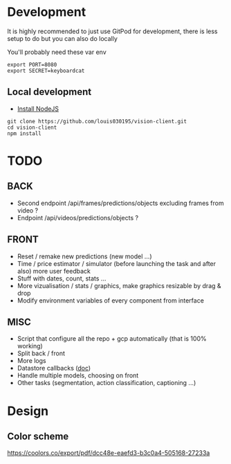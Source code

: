# Development
It is highly recommended to just use GitPod for development, there is less setup to do but you can also do locally

You'll probably need these var env

    export PORT=8080
    export SECRET=keyboardcat

## Local development
- [Install NodeJS](https://www.google.com/search?ei=D3Q4XZGcM8OHjLsPs--n8AM&q=install+nodejs)

```
git clone https://github.com/louis030195/vision-client.git
cd vision-client
npm install
```

# TODO
## BACK
- Second endpoint /api/frames/predictions/objects excluding frames from video ?
- Endpoint /api/videos/predictions/objects ?

## FRONT
- Reset / remake new predictions (new model ...)
- Time / price estimator / simulator (before launching the task and after also) more user feedback
- Stuff with dates, count, stats ...
- More vizualisation / stats / graphics, make graphics resizable by drag & drop
- Modify environment variables of every component from interface

## MISC
- Script that configure all the repo + gcp automatically (that is 100% working)
- Split back / front
- More logs
- Datastore callbacks ([doc](https://cloud.google.com/appengine/docs/standard/java/datastore/callbacks#top_of_page))
- Handle multiple models, choosing on front
- Other tasks (segmentation, action classification, captioning ...)


# Design
## Color scheme
https://coolors.co/export/pdf/dcc48e-eaefd3-b3c0a4-505168-27233a